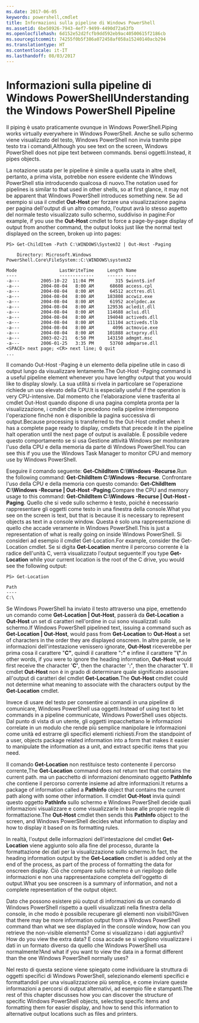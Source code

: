 ```yaml
---
ms.date: 2017-06-05
keywords: powershell,cmdlet
title: Informazioni sulla pipeline di Windows PowerShell
ms.assetid: 6be50926-7943-4ef7-9499-4490d72a63fb
ms.openlocfilehash: 6d152e52d2fcfb9dd592eb9ac40500615f2186cb
ms.sourcegitcommit: 74255f0b5f386a072458af058a15240140acb294
ms.translationtype: HT
ms.contentlocale: it-IT
ms.lasthandoff: 08/03/2017
---
```

# <a name="understanding-the-windows-powershell-pipeline"></a><span data-ttu-id="7dbca-103">Informazioni sulla pipeline di Windows PowerShell</span><span class="sxs-lookup"><span data-stu-id="7dbca-103">Understanding the Windows PowerShell Pipeline</span></span>
<span data-ttu-id="7dbca-104">Il piping è usato praticamente ovunque in Windows PowerShell.</span><span class="sxs-lookup"><span data-stu-id="7dbca-104">Piping works virtually everywhere in Windows PowerShell.</span></span> <span data-ttu-id="7dbca-105">Anche se sullo schermo viene visualizzato del testo, Windows PowerShell non invia tramite pipe testo tra i comandi,</span><span class="sxs-lookup"><span data-stu-id="7dbca-105">Although you see text on the screen, Windows PowerShell does not pipe text between commands.</span></span> <span data-ttu-id="7dbca-106">bensì oggetti.</span><span class="sxs-lookup"><span data-stu-id="7dbca-106">Instead, it pipes objects.</span></span>

<span data-ttu-id="7dbca-107">La notazione usata per le pipeline è simile a quella usata in altre shell, pertanto, a prima vista, potrebbe non essere evidente che Windows PowerShell stia introducendo qualcosa di nuovo.</span><span class="sxs-lookup"><span data-stu-id="7dbca-107">The notation used for pipelines is similar to that used in other shells, so at first glance, it may not be apparent that Windows PowerShell introduces something new.</span></span> <span data-ttu-id="7dbca-108">Se ad esempio si usa il cmdlet **Out-Host** per forzare una visualizzazione pagina per pagina dell'output di un altro comando, l'output avrà lo stesso aspetto del normale testo visualizzato sullo schermo, suddiviso in pagine:</span><span class="sxs-lookup"><span data-stu-id="7dbca-108">For example, if you use the **Out-Host** cmdlet to force a page-by-page display of output from another command, the output looks just like the normal text displayed on the screen, broken up into pages:</span></span>

```
PS> Get-ChildItem -Path C:\WINDOWS\System32 | Out-Host -Paging

    Directory: Microsoft.Windows PowerShell.Core\FileSystem::C:\WINDOWS\system32

Mode                LastWriteTime     Length Name
----                -------------     ------ ----
-a---        2005-10-22  11:04 PM        315 $winnt$.inf
-a---        2004-08-04   8:00 AM      68608 access.cpl
-a---        2004-08-04   8:00 AM      64512 acctres.dll
-a---        2004-08-04   8:00 AM     183808 accwiz.exe
-a---        2004-08-04   8:00 AM      61952 acelpdec.ax
-a---        2004-08-04   8:00 AM     129536 acledit.dll
-a---        2004-08-04   8:00 AM     114688 aclui.dll
-a---        2004-08-04   8:00 AM     194048 activeds.dll
-a---        2004-08-04   8:00 AM     111104 activeds.tlb
-a---        2004-08-04   8:00 AM       4096 actmovie.exe
-a---        2004-08-04   8:00 AM     101888 actxprxy.dll
-a---        2003-02-21   6:50 PM     143150 admgmt.msc
-a---        2006-01-25   3:35 PM      53760 admparse.dll
<SPACE> next page; <CR> next line; Q quit
...
```

<span data-ttu-id="7dbca-109">Il comando Out-Host -Paging è un elemento della pipeline utile in caso di output lungo da visualizzare lentamente.</span><span class="sxs-lookup"><span data-stu-id="7dbca-109">The Out-Host -Paging command is a useful pipeline element whenever you have lengthy output that you would like to display slowly.</span></span> <span data-ttu-id="7dbca-110">La sua utilità si rivela in particolare se l'operazione richiede un uso elevato della CPU.</span><span class="sxs-lookup"><span data-stu-id="7dbca-110">It is especially useful if the operation is very CPU-intensive.</span></span> <span data-ttu-id="7dbca-111">Dal momento che l'elaborazione viene trasferita al cmdlet Out-Host quando dispone di una pagina completa pronta per la visualizzazione, i cmdlet che lo precedono nella pipeline interrompono l'operazione finché non è disponibile la pagina successiva di output.</span><span class="sxs-lookup"><span data-stu-id="7dbca-111">Because processing is transferred to the Out-Host cmdlet when it has a complete page ready to display, cmdlets that precede it in the pipeline halt operation until the next page of output is available.</span></span> <span data-ttu-id="7dbca-112">È possibile vedere questo comportamento se si usa Gestione attività Windows per monitorare l'uso della CPU e della memoria da parte di Windows PowerShell.</span><span class="sxs-lookup"><span data-stu-id="7dbca-112">You can see this if you use the Windows Task Manager to monitor CPU and memory use by Windows PowerShell.</span></span>

<span data-ttu-id="7dbca-113">Eseguire il comando seguente: **Get-ChildItem C:\\Windows -Recurse**.</span><span class="sxs-lookup"><span data-stu-id="7dbca-113">Run the following command: **Get-ChildItem C:\\Windows -Recurse**.</span></span> <span data-ttu-id="7dbca-114">Confrontare l'uso della CPU e della memoria con questo comando: **Get-ChildItem C:\\Windows -Recurse | Out-Host -Paging**.</span><span class="sxs-lookup"><span data-stu-id="7dbca-114">Compare the CPU and memory usage to this command: **Get-ChildItem C:\\Windows -Recurse | Out-Host -Paging**.</span></span> <span data-ttu-id="7dbca-115">Quello che si vede sullo schermo è testo, poiché è necessario rappresentare gli oggetti come testo in una finestra della console.</span><span class="sxs-lookup"><span data-stu-id="7dbca-115">What you see on the screen is text, but that is because it is necessary to represent objects as text in a console window.</span></span> <span data-ttu-id="7dbca-116">Questa è solo una rappresentazione di quello che accade veramente in Windows PowerShell.</span><span class="sxs-lookup"><span data-stu-id="7dbca-116">This is just a representation of what is really going on inside Windows PowerShell.</span></span> <span data-ttu-id="7dbca-117">Si consideri ad esempio il cmdlet Get-Location.</span><span class="sxs-lookup"><span data-stu-id="7dbca-117">For example, consider the Get-Location cmdlet.</span></span> <span data-ttu-id="7dbca-118">Se si digita **Get-Location** mentre il percorso corrente è la radice dell'unità C, verrà visualizzato l'output seguente:</span><span class="sxs-lookup"><span data-stu-id="7dbca-118">If you type **Get-Location** while your current location is the root of the C drive, you would see the following output:</span></span>

```
PS> Get-Location

Path
----
C:\
```

<span data-ttu-id="7dbca-119">Se Windows PowerShell ha inviato il testo attraverso una pipe, emettendo un comando come **Get-Location | Out-Host**, passerà da **Get-Location** a **Out-Host** un set di caratteri nell'ordine in cui sono visualizzati sullo schermo.</span><span class="sxs-lookup"><span data-stu-id="7dbca-119">If Windows PowerShell pipelined text, issuing a command such as **Get-Location | Out-Host**, would pass from **Get-Location** to **Out-Host** a set of characters in the order they are displayed onscreen.</span></span> <span data-ttu-id="7dbca-120">In altre parole, se le informazioni dell'intestazione venissero ignorate, **Out-Host** riceverebbe per prima cosa il carattere "**C"**, quindi il carattere "**:"** e infine il carattere "**\\"**.</span><span class="sxs-lookup"><span data-stu-id="7dbca-120">In other words, if you were to ignore the heading information, **Out-Host** would first receive the character '**C'**, then the character '**:'**, then the character '**\\'**.</span></span> <span data-ttu-id="7dbca-121">Il cmdlet **Out-Host** non è in grado di determinare quale significato associare all'output di caratteri del cmdlet **Get-Location**.</span><span class="sxs-lookup"><span data-stu-id="7dbca-121">The **Out-Host** cmdlet could not determine what meaning to associate with the characters output by the **Get-Location** cmdlet.</span></span>

<span data-ttu-id="7dbca-122">Invece di usare del testo per consentire ai comandi in una pipeline di comunicare, Windows PowerShell usa oggetti.</span><span class="sxs-lookup"><span data-stu-id="7dbca-122">Instead of using text to let commands in a pipeline communicate, Windows PowerShell uses objects.</span></span> <span data-ttu-id="7dbca-123">Dal punto di vista di un utente, gli oggetti impacchettano le informazioni correlate in un modulo che rende più semplice manipolare le informazioni come unità ed estrarre gli specifici elementi richiesti.</span><span class="sxs-lookup"><span data-stu-id="7dbca-123">From the standpoint of a user, objects package related information into a form that makes it easier to manipulate the information as a unit, and extract specific items that you need.</span></span>

<span data-ttu-id="7dbca-124">Il comando **Get-Location** non restituisce testo contenente il percorso corrente,</span><span class="sxs-lookup"><span data-stu-id="7dbca-124">The **Get-Location** command does not return text that contains the current path.</span></span> <span data-ttu-id="7dbca-125">ma un pacchetto di informazioni denominato oggetto **PathInfo** che contiene il percorso corrente insieme ad altre informazioni.</span><span class="sxs-lookup"><span data-stu-id="7dbca-125">It returns a package of information called a **PathInfo** object that contains the current path along with some other information.</span></span> <span data-ttu-id="7dbca-126">Il cmdlet **Out-Host** invia quindi questo oggetto **PathInfo** sullo schermo e Windows PowerShell decide quali informazioni visualizzare e come visualizzarle in base alle proprie regole di formattazione.</span><span class="sxs-lookup"><span data-stu-id="7dbca-126">The **Out-Host** cmdlet then sends this **PathInfo** object to the screen, and Windows PowerShell decides what information to display and how to display it based on its formatting rules.</span></span>

<span data-ttu-id="7dbca-127">In realtà, l'output delle informazioni dell'intestazione del cmdlet **Get-Location** viene aggiunto solo alla fine del processo, durante la formattazione dei dati per la visualizzazione sullo schermo.</span><span class="sxs-lookup"><span data-stu-id="7dbca-127">In fact, the heading information output by the **Get-Location** cmdlet is added only at the end of the process, as part of the process of formatting the data for onscreen display.</span></span> <span data-ttu-id="7dbca-128">Ciò che compare sullo schermo è un riepilogo delle informazioni e non una rappresentazione completa dell'oggetto di output.</span><span class="sxs-lookup"><span data-stu-id="7dbca-128">What you see onscreen is a summary of information, and not a complete representation of the output object.</span></span>

<span data-ttu-id="7dbca-129">Dato che possono esistere più output di informazioni da un comando di Windows PowerShell rispetto a quelli visualizzati nella finestra della console, in che modo è possibile recuperare gli elementi non visibili?</span><span class="sxs-lookup"><span data-stu-id="7dbca-129">Given that there may be more information output from a Windows PowerShell command than what we see displayed in the console window, how can you retrieve the non-visible elements?</span></span> <span data-ttu-id="7dbca-130">Come si visualizzano i dati aggiuntivi?</span><span class="sxs-lookup"><span data-stu-id="7dbca-130">How do you view the extra data?</span></span> <span data-ttu-id="7dbca-131">E cosa accade se si vogliono visualizzare i dati in un formato diverso da quello che Windows PowerShell usa normalmente?</span><span class="sxs-lookup"><span data-stu-id="7dbca-131">And what if you want to view the data in a format different than the one Windows PowerShell normally uses?</span></span>

<span data-ttu-id="7dbca-132">Nel resto di questa sezione viene spiegato come individuare la struttura di oggetti specifici di Windows PowerShell, selezionando elementi specifici e formattandoli per una visualizzazione più semplice, e come inviare queste informazioni a percorsi di output alternativi, ad esempio file e stampanti.</span><span class="sxs-lookup"><span data-stu-id="7dbca-132">The rest of this chapter discusses how you can discover the structure of specific Windows PowerShell objects, selecting specific items and formatting them for easier display, and how to send this information to alternative output locations such as files and printers.</span></span>

